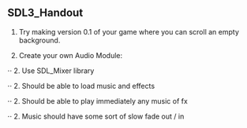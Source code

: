 ## SDL3_Handout

1. Try making version 0.1 of your game where you can scroll an empty background.

2. Create your own Audio Module:

⋅⋅ 2. Use SDL_Mixer library

⋅⋅ 2. Should be able to load music and effects

⋅⋅ 2. Should be able to play immediately any music of fx

⋅⋅ 2. Music should have some sort of slow fade out / in